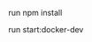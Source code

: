 <!-- @format -->

<!-- For installation -->

run npm install

<!-- Start development server -->

run start:docker-dev
